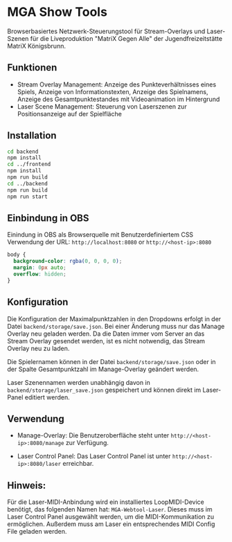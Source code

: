 # MGA Show Tools

Browserbasiertes Netzwerk-Steuerungstool für Stream-Overlays und Laser-Szenen für die Liveproduktion "MatriX Gegen Alle" der Jugendfreizeitstätte MatriX Königsbrunn.

## Funktionen

- Stream Overlay Management: Anzeige des Punkteverhältnisses eines Spiels, Anzeige von Informationstexten, Anzeige des Spielnamens, Anzeige des Gesamtpunktestandes mit Videoanimation im Hintergrund
- Laser Scene Management: Steuerung von Laserszenen zur Positionsanzeige auf der Spielfläche

## Installation

```bash
cd backend
npm install
cd ../frontend
npm install
npm run build
cd ../backend
npm run build
npm run start
```

## Einbindung in OBS

Einindung in OBS als Browserquelle mit Benutzerdefiniertem CSS
Verwendung der URL: `http://localhost:8080` or `http://<host-ip>:8080`

```css
body {
  background-color: rgba(0, 0, 0, 0);
  margin: 0px auto;
  overflow: hidden;
}
```

## Konfiguration

Die Konfiguration der Maximalpunktzahlen in den Dropdowns erfolgt in der Datei `backend/storage/save.json`.
Bei einer Änderung muss nur das Manage Overlay neu geladen werden.
Da die Daten immer vom Server an das Stream Overlay gesendet werden, ist es nicht notwendig, das Stream Overlay neu zu laden.

Die Spielernamen können in der Datei `backend/storage/save.json` oder in der Spalte Gesamtpunktzahl im Manage-Overlay geändert werden.

Laser Szenennamen werden unabhängig davon in `backend/storage/laser_save.json` gespeichert und können direkt im Laser-Panel editiert werden.

## Verwendung

- Manage-Overlay: Die Benutzeroberfläche steht unter `http://<host-ip>:8080/manage` zur Verfügung.

- Laser Control Panel: Das Laser Control Panel ist unter `http://<host-ip>:8080/laser` erreichbar.

## Hinweis:

Für die Laser-MIDI-Anbindung wird ein installiertes LoopMIDI-Device benötigt, das folgenden Namen hat: `MGA-Webtool-Laser`. Dieses muss im Laser Control Panel ausgewählt werden, um die MIDI-Kommunikation zu ermöglichen. Außerdem muss am Laser ein entsprechendes MIDI Config File geladen werden.
